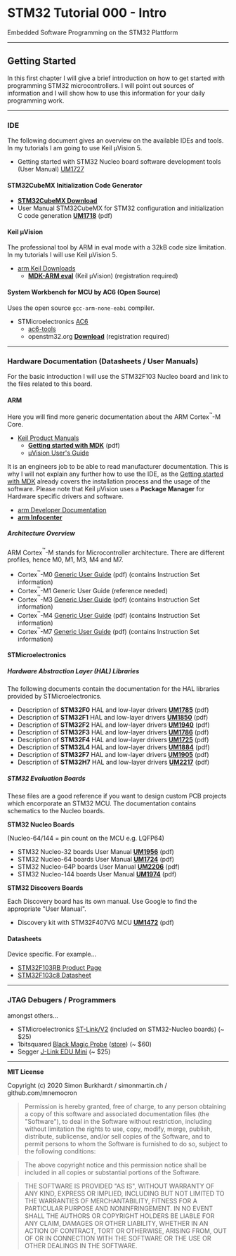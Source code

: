# STM32 Tutorial 000 - Intro

Embedded Software Programming on the STM32 Plattform

---

## Getting Started

In this first chapter I will give a brief introduction on how to get started with programming STM32 microcontrollers.
I will point out sources of information and I will show how to use this information for your daily programming work.

---

### IDE

The following document gives an overview on the available IDEs and tools. 
In my tutorials I am going to use Keil µVision 5.

- Getting started with STM32 Nucleo board software  development tools (User Manual) [UM1727](https://www.st.com/content/ccc/resource/technical/document/user_manual/1b/03/1b/b4/88/20/4e/cd/DM00105928.pdf/files/DM00105928.pdf/jcr:content/translations/en.DM00105928.pdf)

#### STM32CubeMX Initialization Code Generator

- **[STM32CubeMX Download](https://www.st.com/en/development-tools/stm32cubemx.html)**
- User Manual STM32CubeMX for STM32 configuration and initialization C code generation **[UM1718](https://www.st.com/content/ccc/resource/technical/document/user_manual/10/c5/1a/43/3a/70/43/7d/DM00104712.pdf/files/DM00104712.pdf/jcr:content/translations/en.DM00104712.pdf)** (pdf)


#### Keil µVision

The professional tool by ARM in eval mode with a 32kB code size limitation.
In my tutorials I will use Keil µVision 5.

- [arm Keil Downloads](https://www.keil.com/download/product/)
    + **[MDK-ARM eval](https://www.keil.com/demo/eval/arm.htm)** (Keil µVision) (registration required)

#### System Workbench for MCU by AC6 (Open Source)

Uses the open source `gcc-arm-none-eabi` compiler.

- STMicroelectronics [AC6](https://www.st.com/content/st_com/en/partner/partner-program/partnerpage/AC6.html)
    + [ac6-tools](https://www.ac6-tools.com/content.php/content_SW4MCU/lang_en_GB.xphp)
    + openstm32.org **[Download](https://www.openstm32.org/System%2BWorkbench%2Bfor%2BSTM32)** (registration required)

---

### Hardware Documentation (Datasheets / User Manuals)

For the basic introduction I will use the STM32F103 Nucleo board and link to the files related to this board.

#### ARM

Here you will find more generic documentation about the ARM Cortex<span><sup>&trade;</sup></span>-M Core.

- [Keil Product Manuals](http://www.keil.com/support/man_arm.htm)
    + **[Getting started with MDK](https://armkeil.blob.core.windows.net/product/gs_MDK5_4_en.pdf)** (pdf)
    + [µVision User's Guide](http://www.keil.com/support/man/docs/uv4/)

It is an engineers job to be able to read manufacturer documentation. This is why I will not explain any further how to use the IDE, as the [Getting started with MDK](https://armkeil.blob.core.windows.net/product/gs_MDK5_4_en.pdf) already covers the installation process and the usage of the software.
Please note that Keil µVision uses a **Package Manager** for Hardware specific drivers and software.

- [arm Developer Documentation](https://developer.arm.com/docs)
- **[arm Infocenter](http://infocenter.arm.com/help/index.jsp)**

##### Architecture Overview

ARM Cortex<span><sup>&trade;</sup></span>-M stands for Microcontroller architecture. There are different profiles, hence M0, M1, M3, M4 and M7.


- Cortex<span><sup>&trade;</sup></span>-M0 [Generic User Guide](http://infocenter.arm.com/help/topic/com.arm.doc.dui0497a/DUI0497A_cortex_m0_r0p0_generic_ug.pdf) (pdf) (contains Instruction Set information)
- Cortex<span><sup>&trade;</sup></span>-M1 Generic User Guide (reference needed)
- Cortex<span><sup>&trade;</sup></span>-M3 [Generic User Guide](http://infocenter.arm.com/help/topic/com.arm.doc.dui0552a/DUI0552A_cortex_m3_dgug.pdf) (pdf) (contains Instruction Set information)
- Cortex<span><sup>&trade;</sup></span>-M4 [Generic User Guide](http://infocenter.arm.com/help/topic/com.arm.doc.dui0553b/DUI0553.pdf) (pdf) (contains Instruction Set information)
- Cortex<span><sup>&trade;</sup></span>-M7 [Generic User Guide](http://infocenter.arm.com/help/topic/com.arm.doc.dui0646a/DUI0646A_cortex_m7_dgug.pdf) (pdf) (contains Instruction Set information)

#### STMicroelectronics

##### Hardware Abstraction Layer (**HAL**) Libraries

The following documents contain the documentation for the HAL libraries provided by STMicroelectronics. 

- Description of **STM32F0** HAL and low-layer drivers **[UM1785](https://www.st.com/content/ccc/resource/technical/document/user_manual/2f/77/25/0f/5c/38/48/80/DM00122015.pdf/files/DM00122015.pdf/jcr:content/translations/en.DM00122015.pdf)** (pdf)
- Description of **STM32F1** HAL and low-layer drivers **[UM1850](https://www.st.com/content/ccc/resource/technical/document/user_manual/72/52/cc/53/05/e3/4c/98/DM00154093.pdf/files/DM00154093.pdf/jcr:content/translations/en.DM00154093.pdf)** (pdf)
- Description of **STM32F2** HAL and low-layer drivers **[UM1940](https://www.st.com/content/ccc/resource/technical/document/user_manual/56/32/53/cb/69/86/49/0e/DM00223149.pdf/files/DM00223149.pdf/jcr:content/translations/en.DM00223149.pdf)** (pdf)
- Description of **STM32F3** HAL and low-layer drivers **[UM1786](https://www.st.com/content/ccc/resource/technical/document/user_manual/a6/79/73/ae/6e/1c/44/14/DM00122016.pdf/files/DM00122016.pdf/jcr:content/translations/en.DM00122016.pdf)** (pdf)
- Description of **STM32F4** HAL and low-layer drivers **[UM1725](https://www.st.com/content/ccc/resource/technical/document/user_manual/2f/71/ba/b8/75/54/47/cf/DM00105879.pdf/files/DM00105879.pdf/jcr:content/translations/en.DM00105879.pdf)** (pdf)
- Description of **STM32L4** HAL and low-layer drivers **[UM1884](https://www.st.com/content/ccc/resource/technical/document/user_manual/63/a8/8f/e3/ca/a1/4c/84/DM00173145.pdf/files/DM00173145.pdf/jcr:content/translations/en.DM00173145.pdf)** (pdf)
- Description of **STM32F7** HAL and low-layer drivers **[UM1905](https://www.st.com/content/ccc/resource/technical/document/user_manual/45/27/9c/32/76/57/48/b9/DM00189702.pdf/files/DM00189702.pdf/jcr:content/translations/en.DM00189702.pdf)** (pdf)
- Description of **STM32H7** HAL and low-layer drivers **[UM2217](https://www.st.com/content/ccc/resource/technical/document/user_manual/group0/40/ee/88/53/f6/1e/4c/87/DM00392525/files/DM00392525.pdf/jcr:content/translations/en.DM00392525.pdf)** (pdf)

##### STM32 Evaluation Boards

These files are a good reference if you want to design custom PCB projects which encorporate an STM32 MCU. The documentation contains schematics to the Nucleo boards. 

**STM32 Nucleo Boards**

(Nucleo-64/144 = pin count on the MCU e.g. LQFP64)

- STM32 Nucleo-32 boards User Manual **[UM1956](https://www.st.com/content/ccc/resource/technical/document/user_manual/e3/0e/88/05/e8/74/43/a0/DM00231744.pdf/files/DM00231744.pdf/jcr:content/translations/en.DM00231744.pdf)** (pdf)
- STM32 Nucleo-64 boards User Manual **[UM1724](https://www.st.com/content/ccc/resource/technical/document/user_manual/98/2e/fa/4b/e0/82/43/b7/DM00105823.pdf/files/DM00105823.pdf/jcr:content/translations/en.DM00105823.pdf)** (pdf)
- STM32 Nucleo-64P boards User Manual **[UM2206](https://www.st.com/content/ccc/resource/technical/document/user_manual/group0/ff/5d/51/50/db/12/47/98/DM00387966/files/DM00387966.pdf/jcr:content/translations/en.DM00387966.pdf)** (pdf)
- STM32 Nucleo-144 boards User Manual **[UM1974](https://www.st.com/content/ccc/resource/technical/document/user_manual/group0/26/49/90/2e/33/0d/4a/da/DM00244518/files/DM00244518.pdf/jcr:content/translations/en.DM00244518.pdf)** (pdf)

**STM32 Discovers Boards**

Each Discovery board has its own manual. Use Google to find the appropriate "User Manual".

- Discovery kit with STM32F407VG MCU **[UM1472](https://www.st.com/content/ccc/resource/technical/document/user_manual/70/fe/4a/3f/e7/e1/4f/7d/DM00039084.pdf/files/DM00039084.pdf/jcr:content/translations/en.DM00039084.pdf)** (pdf)

#### Datasheets

Device specific. For example...

- [STM32F103RB Product Page](https://www.st.com/en/microcontrollers-microprocessors/stm32f103rb.html)
- [STM32F103c8 Datasheet](https://www.st.com/resource/en/datasheet/stm32f103c8.pdf)


---

### JTAG Debugers / Programmers

amongst others...

- STMicroelectronics [ST-Link/V2](https://www.st.com/en/development-tools/st-link-v2.html) (included on STM32-Nucleo boards) (~ $25)
- 1bitsquared [Black Magic Probe](https://github.com/blacksphere/blackmagic/wiki) ([store](https://1bitsquared.com/products/black-magic-probe)) (~ $60)
- Segger [J-Link EDU Mini](https://www.segger.com/products/debug-probes/j-link/models/j-link-edu-mini/) (~ $25)

---

**MIT License**

Copyright (c) 2020 Simon Burkhardt / simonmartin.ch / github.com/mnemocron

> Permission is hereby granted, free of charge, to any person obtaining a copy
of this software and associated documentation files (the "Software"), to deal
in the Software without restriction, including without limitation the rights
to use, copy, modify, merge, publish, distribute, sublicense, and/or sell
copies of the Software, and to permit persons to whom the Software is
furnished to do so, subject to the following conditions:

> The above copyright notice and this permission notice shall be included in all
copies or substantial portions of the Software.

> THE SOFTWARE IS PROVIDED "AS IS", WITHOUT WARRANTY OF ANY KIND, EXPRESS OR
IMPLIED, INCLUDING BUT NOT LIMITED TO THE WARRANTIES OF MERCHANTABILITY,
FITNESS FOR A PARTICULAR PURPOSE AND NONINFRINGEMENT. IN NO EVENT SHALL THE
AUTHORS OR COPYRIGHT HOLDERS BE LIABLE FOR ANY CLAIM, DAMAGES OR OTHER
LIABILITY, WHETHER IN AN ACTION OF CONTRACT, TORT OR OTHERWISE, ARISING FROM,
OUT OF OR IN CONNECTION WITH THE SOFTWARE OR THE USE OR OTHER DEALINGS IN THE
SOFTWARE.














